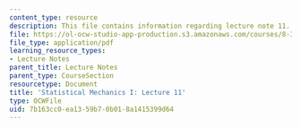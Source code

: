 ```yaml
---
content_type: resource
description: This file contains information regarding lecture note 11.
file: https://ol-ocw-studio-app-production.s3.amazonaws.com/courses/8-333-statistical-mechanics-i-statistical-mechanics-of-particles-fall-2013/7b163cc0ea1359b70b018a1415399d64_MIT8_333F13_Lec11.pdf
file_type: application/pdf
learning_resource_types:
- Lecture Notes
parent_title: Lecture Notes
parent_type: CourseSection
resourcetype: Document
title: 'Statistical Mechanics I: Lecture 11'
type: OCWFile
uid: 7b163cc0-ea13-59b7-0b01-8a1415399d64
---
```

